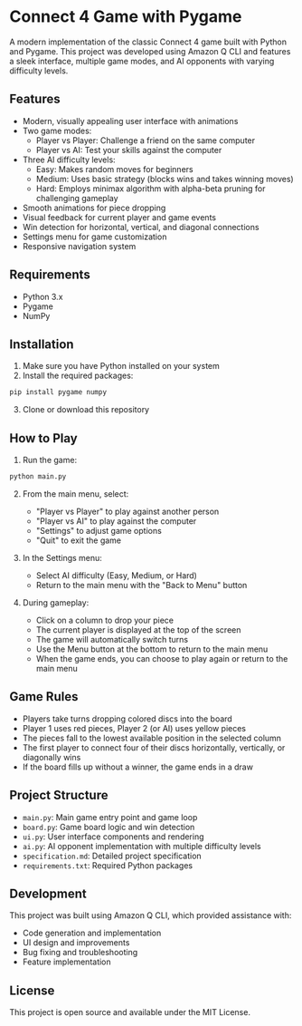# Connect 4 Game with Pygame

A modern implementation of the classic Connect 4 game built with Python and Pygame. This project was developed using Amazon Q CLI and features a sleek interface, multiple game modes, and AI opponents with varying difficulty levels.

## Features

- Modern, visually appealing user interface with animations
- Two game modes:
  - Player vs Player: Challenge a friend on the same computer
  - Player vs AI: Test your skills against the computer
- Three AI difficulty levels:
  - Easy: Makes random moves for beginners
  - Medium: Uses basic strategy (blocks wins and takes winning moves)
  - Hard: Employs minimax algorithm with alpha-beta pruning for challenging gameplay
- Smooth animations for piece dropping
- Visual feedback for current player and game events
- Win detection for horizontal, vertical, and diagonal connections
- Settings menu for game customization
- Responsive navigation system

## Requirements

- Python 3.x
- Pygame
- NumPy

## Installation

1. Make sure you have Python installed on your system
2. Install the required packages:

```bash
pip install pygame numpy
```

3. Clone or download this repository

## How to Play

1. Run the game:

```bash
python main.py
```

2. From the main menu, select:
   - "Player vs Player" to play against another person
   - "Player vs AI" to play against the computer
   - "Settings" to adjust game options
   - "Quit" to exit the game

3. In the Settings menu:
   - Select AI difficulty (Easy, Medium, or Hard)
   - Return to the main menu with the "Back to Menu" button

4. During gameplay:
   - Click on a column to drop your piece
   - The current player is displayed at the top of the screen
   - The game will automatically switch turns
   - Use the Menu button at the bottom to return to the main menu
   - When the game ends, you can choose to play again or return to the main menu

## Game Rules

- Players take turns dropping colored discs into the board
- Player 1 uses red pieces, Player 2 (or AI) uses yellow pieces
- The pieces fall to the lowest available position in the selected column
- The first player to connect four of their discs horizontally, vertically, or diagonally wins
- If the board fills up without a winner, the game ends in a draw

## Project Structure

- `main.py`: Main game entry point and game loop
- `board.py`: Game board logic and win detection
- `ui.py`: User interface components and rendering
- `ai.py`: AI opponent implementation with multiple difficulty levels
- `specification.md`: Detailed project specification
- `requirements.txt`: Required Python packages

## Development

This project was built using Amazon Q CLI, which provided assistance with:
- Code generation and implementation
- UI design and improvements
- Bug fixing and troubleshooting
- Feature implementation

## License

This project is open source and available under the MIT License.

